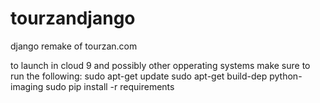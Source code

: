 # tourzandjango
django remake of tourzan.com

to launch in cloud 9 and possibly other opperating systems make sure to run the following:
sudo apt-get update
sudo apt-get build-dep python-imaging
sudo pip install -r requirements